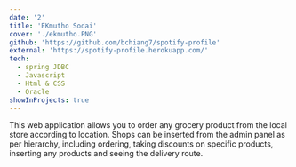 ```yaml
---
date: '2'
title: 'EKmutho Sodai'
cover: './ekmutho.PNG'
github: 'https://github.com/bchiang7/spotify-profile'
external: 'https://spotify-profile.herokuapp.com/'
tech:
  - spring JDBC
  - Javascript
  - Html & CSS
  - Oracle
showInProjects: true
---
```


This web application allows you to order any grocery product from the local store according to location. Shops can be inserted from the admin panel as per hierarchy, including ordering, taking discounts on specific products, inserting any products and seeing the delivery route.